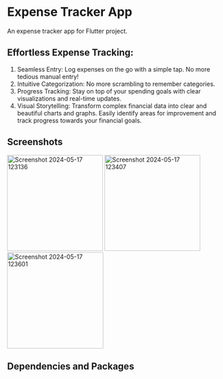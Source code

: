 # Expense Tracker App

An expense tracker app for Flutter project.

## Effortless Expense Tracking:

1. Seamless Entry: Log expenses on the go with a simple tap. No more tedious manual entry!
2. Intuitive Categorization: No more scrambling to remember categories. 
3. Progress Tracking: Stay on top of your spending goals with clear visualizations and real-time updates.
4. Visual Storytelling: Transform complex financial data into clear and beautiful charts and graphs. Easily identify areas for improvement and track progress towards your     financial goals.

## Screenshots

<img width="223" alt="Screenshot 2024-05-17 123136" src="https://github.com/Rosyahirah/expense-tracker-app/assets/114573464/f5df3869-e71e-4e86-9f4d-15657316b087">

<img width="223" alt="Screenshot 2024-05-17 123407" src="https://github.com/Rosyahirah/expense-tracker-app/assets/114573464/aeadbf47-cc47-4482-8758-8a6a1e39c293">

<img width="224" alt="Screenshot 2024-05-17 123601" src="https://github.com/Rosyahirah/expense-tracker-app/assets/114573464/4409b8be-6186-4c6a-8596-4a2979a0fd92">

## Dependencies and Packages
